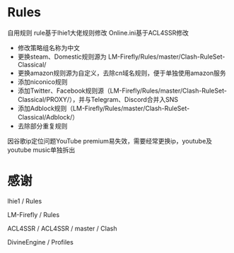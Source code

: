 # Rules
自用规则
rule基于lhie1大佬规则修改
Online.ini基于ACL4SSR修改
- 修改策略组名称为中文
- 更换steam、Domestic规则源为 LM-Firefly/Rules/master/Clash-RuleSet-Classical/
- 更换amazon规则源为自定义，去除cn域名规则，便于单独使用amazon服务
- 添加niconico规则
- 添加Twitter、Facebook规则源（LM-Firefly/Rules/master/Clash-RuleSet-Classical/PROXY/），并与Telegram、Discord合并入SNS
- 添加Adblock规则（LM-Firefly/Rules/master/Clash-RuleSet-Classical/Adblock/）
- 去除部分重复规则

因谷歌ip定位问题YouTube premium易失效，需要经常更换ip，youtube及youtube music单独拆出

# 感谢

lhie1 / Rules

LM-Firefly / Rules

ACL4SSR / ACL4SSR / master / Clash

DivineEngine / Profiles
